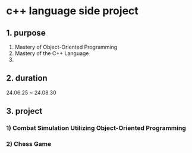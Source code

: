# c++ language side project
## 1. purpose
1) Mastery of Object-Oriented Programming
2) Mastery of the C++ Language
3) 
## 2. duration
24.06.25 ~ 24.08.30

## 3. project
### 1) Combat Simulation Utilizing Object-Oriented Programming

### 2) Chess Game
